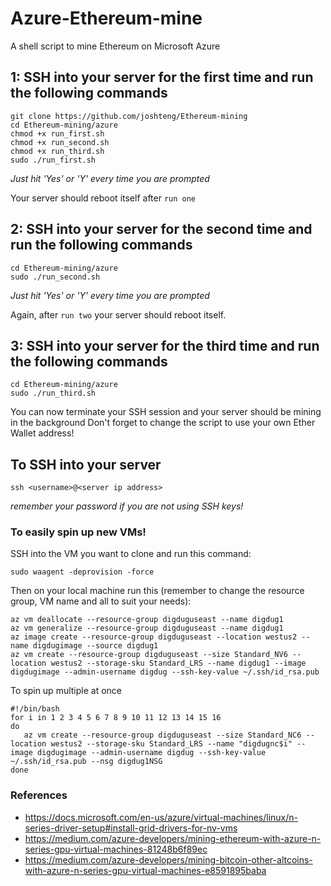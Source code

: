 # Azure-Ethereum-mine
A shell script to mine Ethereum on Microsoft Azure

## 1: SSH into your server for the first time and run the following commands
```
git clone https://github.com/joshteng/Ethereum-mining
cd Ethereum-mining/azure
chmod +x run_first.sh
chmod +x run_second.sh
chmod +x run_third.sh
sudo ./run_first.sh
```
*Just hit 'Yes' or 'Y' every time you are prompted*

Your server should reboot itself after `run one`

## 2: SSH into your server for the second time and run the following commands
```
cd Ethereum-mining/azure
sudo ./run_second.sh
```
*Just hit 'Yes' or 'Y' every time you are prompted*

Again, after `run two` your server should reboot itself.

## 3: SSH into your server for the third time and run the following commands
```
cd Ethereum-mining/azure
sudo ./run_third.sh
```

You can now terminate your SSH session and your server should be mining in the background
Don't forget to change the script to use your own Ether Wallet address!

## To SSH into your server
```
ssh <username>@<server ip address>
```
*remember your password if you are not using SSH keys!*

### To easily spin up new VMs!
SSH into the VM you want to clone and run this command:
```
sudo waagent -deprovision -force
```
Then on your local machine run this (remember to change the resource group, VM name and all to suit your needs):
```
az vm deallocate --resource-group digduguseast --name digdug1
az vm generalize --resource-group digduguseast --name digdug1
az image create --resource-group digduguseast --location westus2 --name digdugimage --source digdug1
az vm create --resource-group digduguseast --size Standard_NV6 --location westus2 --storage-sku Standard_LRS --name digdug1 --image digdugimage --admin-username digdug --ssh-key-value ~/.ssh/id_rsa.pub
```

To spin up multiple at once
```
#!/bin/bash
for i in 1 2 3 4 5 6 7 8 9 10 11 12 13 14 15 16
do
   az vm create --resource-group digduguseast --size Standard_NC6 --location westus2 --storage-sku Standard_LRS --name "digdugnc$i" --image digdugimage --admin-username digdug --ssh-key-value ~/.ssh/id_rsa.pub --nsg digdug1NSG
done
```

### References

* https://docs.microsoft.com/en-us/azure/virtual-machines/linux/n-series-driver-setup#install-grid-drivers-for-nv-vms
* https://medium.com/azure-developers/mining-ethereum-with-azure-n-series-gpu-virtual-machines-81248b6f89ec
* https://medium.com/azure-developers/mining-bitcoin-other-altcoins-with-azure-n-series-gpu-virtual-machines-e8591895baba
